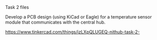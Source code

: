 Task 2 files

Develop a PCB design (using KiCad or Eagle) for a temperature sensor module that communicates with the central hub.

https://www.tinkercad.com/things/jzLXpQLUGEQ-nithub-task-2-
